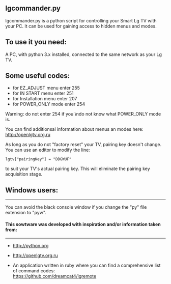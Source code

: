 ## lgcommander.py
lgcommander.py is a python script for controlling your Smart Lg TV with your PC.
It can be used for gaining access to hidden menus and modes.

## To use it you need:
A PC, with python 3.x installed, connected to the same network as your Lg TV.

## Some useful codes:

* for EZ_ADJUST menu enter 255
* for IN START menu enter 251
* for Installation menu enter 207
* for POWER_ONLY mode enter 254

Warning: do not enter 254 if you \ndo not know what POWER_ONLY mode is.

You can find additionsal information about menus an modes here: <http://openlgtv.org.ru>

As long as you do not "factory reset" your TV, pairing key doesn't change. You can use an editor to modify the line:

    lgtv["pairingKey"] = "DDGWUF"    

to suit your TV's actual pairing key.  This will eliminate the pairing key acquisition stage.


## Windows users:
----
You can avoid the black console window if you change the "py" file extension to "pyw".

#### This sowtware was developed with inspiration and/or information taken from:
----

*   <http://python.org>


*   <http://openlgtv.org.ru>


*   An application written in ruby where you can find a comprehensive list of command codes:    
<https://github.com/dreamcat4/lgremote>
